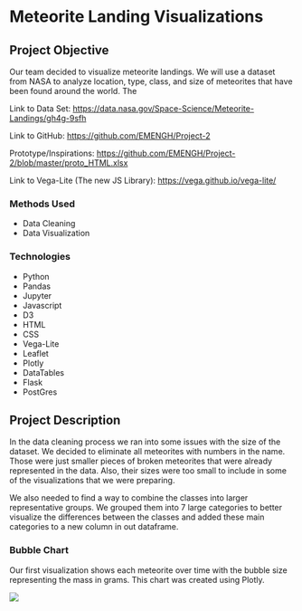 # Meteorite Landing Visualizations

## Project Objective
Our team decided to visualize meteorite landings. We will use a dataset from NASA to analyze location, type, class, and size of meteorites that have been found around the world. The 

Link to Data Set: https://data.nasa.gov/Space-Science/Meteorite-Landings/gh4g-9sfh

Link to GitHub: https://github.com/EMENGH/Project-2

Prototype/Inspirations: https://github.com/EMENGH/Project-2/blob/master/proto_HTML.xlsx

Link to Vega-Lite (The new JS Library): https://vega.github.io/vega-lite/

### Methods Used
* Data Cleaning
* Data Visualization

### Technologies
* Python
* Pandas
* Jupyter
* Javascript
* D3
* HTML
* CSS
* Vega-Lite
* Leaflet
* Plotly
* DataTables
* Flask
* PostGres

## Project Description

In the data cleaning process we ran into some issues with the size of the dataset. We decided to eliminate all meteorites with numbers in the name. Those were just smaller pieces of broken meteorites that were already represented in the data. Also, their sizes were too small to include in some of the visualizations that we were preparing.

We also needed to find a way to combine the classes into larger representative groups. We grouped them into 7 large categories to better visualize the differences between the classes and added these main categories to a new column in out dataframe.

### Bubble Chart
Our first visualization shows each meteorite over time with the bubble size representing the mass in grams. This chart was created using Plotly.

![](static/images/BubbleChart1.PNG)